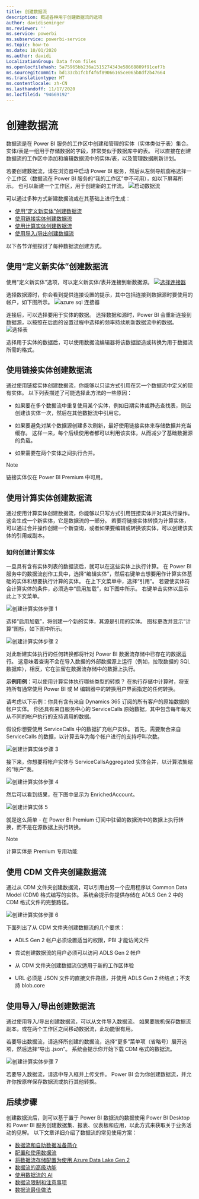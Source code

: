 ```yaml
---
title: 创建数据流
description: 概述各种用于创建数据流的选项
author: davidiseminger
ms.reviewer: ''
ms.service: powerbi
ms.subservice: powerbi-service
ms.topic: how-to
ms.date: 10/01/2020
ms.author: davidi
LocalizationGroup: Data from files
ms.openlocfilehash: 5a75965bb236a1515274343e58668809f91cef7b
ms.sourcegitcommit: bd133cb1fcbf4f6f89066165ce065b8df2b47664
ms.translationtype: HT
ms.contentlocale: zh-CN
ms.lasthandoff: 11/17/2020
ms.locfileid: "94669192"
---
```

# <a name="creating-a-dataflow"></a>创建数据流
数据流是在 Power BI 服务的工作区中创建和管理的实体（实体类似于表）集合。 实体/表是一组用于存储数据的字段，非常类似于数据库中的表。 可以直接在创建数据流的工作区中添加和编辑数据流中的实体/表，以及管理数据刷新计划。

若要创建数据流，请在浏览器中启动 Power BI 服务，然后从左侧导航窗格选择一个工作区（数据流在 Power BI 服务的“我的工作区”中不可用），如以下屏幕所示。 也可以新建一个工作区，用于创建新的工作流。
![启动数据流](media/dataflows-create/create-options.png)

可以通过多种方式新建数据流或在其基础上进行生成：

* [使用“定义新实体”创建数据流](#create-a-dataflow-using-define-new-entities)
* [使用链接实体创建数据流](#create-a-dataflow-using-linked-entities)
* [使用计算实体创建数据流](#create-a-dataflow-using-a-computed-entity)
* [使用导入/导出创建数据流](#create-a-dataflow-using-importexport)

以下各节详细探讨了每种数据流创建方式。

## <a name="create-a-dataflow-using-define-new-entities"></a>使用“定义新实体”创建数据流

使用“定义新实体”选项，可以定义新实体/表并连接到新数据源。
[ ![选择连接器](media/dataflows-create/create-connectors.png) ](media/dataflows-create/create-connectors.png#lightbox)

选择数据源时，你会看到提供连接设置的提示，其中包括连接到数据源时要使用的帐户，如下图所示。
![azure sql 连接器](media/dataflows-create/azure-sql-connector.png)

连接后，可以选择要用于实体的数据。 选择数据和源时，Power BI 会重新连接到数据源，以按照在后面的设置过程中选择的频率持续刷新数据流中的数据。
![选择表](media/dataflows-create/choose-table.png)

选择用于实体的数据后，可以使用数据流编辑器将该数据塑造或转换为用于数据流所需的格式。 

## <a name="create-a-dataflow-using-linked-entities"></a>使用链接实体创建数据流

通过使用链接实体创建数据流，你能够以只读方式引用在另一个数据流中定义的现有实体。 以下列表描述了可能选择此方法的一些原因：

* 如果要在多个数据流中重复使用某个实体，例如日期实体或静态查找表，则应创建该实体一次，然后在其他数据流中引用它。

* 如果要避免对某个数据源创建多次刷新，最好使用链接实体来存储数据并充当缓存。 这样一来，每个后续使用者都可以利用该实体，从而减少了基础数据源的负载。

* 如果需要在两个实体之间执行合并。

> [!NOTE]
> 链接实体仅在 Power BI Premium 中可用。

## <a name="create-a-dataflow-using-a-computed-entity"></a>使用计算实体创建数据流

通过使用计算实体创建数据流，你能够以只写方式引用链接实体并对其执行操作。 这会生成一个新实体，它是数据流的一部分。 若要将链接实体转换为计算实体，可以通过合并操作创建一个新查询，或者如果要编辑或转换该实体，可以创建该实体的引用或副本。

### <a name="how-to-create-computed-entities"></a>如何创建计算实体

一旦具有含有实体列表的数据流后，就可以在这些实体上执行计算。
在 Power BI 服务中的数据流创作工具中，选择“编辑实体”，然后右键单击想要用作计算实体基础的实体和想要执行计算的实体。 在上下文菜单中，选择“引用”。
若要使实体符合计算实体的条件，必须选中“启用加载”，如下图中所示。 右键单击实体以显示此上下文菜单。

![创建计算实体步骤 1](media/dataflows-create/computed-entity-step-1.png)

选择“启用加载”，将创建一个新的实体，其源是引用的实体。 图标更改并显示“计算”图标，如下图中所示。

![创建计算实体步骤 2](media/dataflows-create/computed-entity-step-2.png)

对此新建实体执行的任何转换都将针对 Power BI 数据流存储中已存在的数据运行。 这意味着查询不会在导入数据的外部数据源上运行（例如，拉取数据的 SQL 数据库），相反，它在驻留在数据流存储中的数据上执行。

**示例用例**：可以使用计算实体执行哪些类型的转换？ 在执行存储中计算时，将支持所有通常使用 Power BI 或 M 编辑器中的转换用户界面指定的任何转换。

请考虑以下示例：你具有含有来自 Dynamics 365 订阅的所有客户的原始数据的帐户实体。 你还具有来自服务中心的 ServiceCalls 原始数据，其中包含每年每天从不同的帐户执行的支持调用的数据。

假设你想要使用 ServiceCalls 中的数据扩充帐户实体。
首先，需要聚合来自 ServiceCalls 的数据，以计算去年为每个帐户进行的支持呼叫次数。

![创建计算实体步骤 3](media/dataflows-create/computed-entity-step-3.png)

接下来，你想要将帐户实体与 ServiceCallsAggregated 实体合并，以计算浓集缩的“帐户”表。

![创建计算实体步骤 4](media/dataflows-create/computed-entity-step-4.png)

然后可以看到结果，在下图中显示为 EnrichedAccount。

![创建计算实体 5](media/dataflows-create/computed-entity-step-5.png)

就是这么简单 - 在 Power BI Premium 订阅中驻留的数据流中的数据上执行转换，而不是在源数据上执行转换。

> [!NOTE]
> 计算实体是 Premium 专用功能

## <a name="create-a-dataflow-using-a-cdm-folder"></a>使用 CDM 文件夹创建数据流

通过从 CDM 文件夹创建数据流，可以引用由另一个应用程序以 Common Data Model (CDM) 格式编写的实体。 系统会提示你提供存储在 ADLS Gen 2 中的 CDM 格式文件的完整路径。

 ![创建计算实体步骤 6](media/dataflows-create/attach-cdm.jpg)

下面列出了从 CDM 文件夹创建数据流的几个要求：

* ADLS Gen 2 帐户必须设置适当的权限，PBI 才能访问文件

* 尝试创建数据流的用户必须可以访问 ADLS Gen 2 帐户

* 从 CDM 文件夹创建数据流仅适用于新的工作区体验

* URL 必须是 JSON 文件的直接文件路径，并使用 ADLS Gen 2 终结点；不支持 blob.core

## <a name="create-a-dataflow-using-importexport"></a>使用导入/导出创建数据流

通过使用导入/导出创建数据流，可以从文件导入数据流。 如果要脱机保存数据流副本，或在两个工作区之间移动数据流，此功能很有用。 

若要导出数据流，请选择所创建的数据流，选择“更多”菜单项（省略号）展开选项，然后选择“导出 .json”。 系统会提示你开始下载 CDM 格式的数据流。

![创建计算实体步骤 7](media/dataflows-create/export-dataflow.png)

若要导入数据流，请选中导入框并上传文件。 Power BI 会为你创建数据流，并允许你按原样保存数据流或执行其他转换。

## <a name="next-steps"></a>后续步骤

创建数据流后，则可以基于置于 Power BI 数据流的数据使用 Power BI Desktop 和 Power BI 服务创建数据集、报表、仪表板和应用，以此方式来获取关于业务活动的见解。 以下文章详细介绍了数据流的常见使用方案：

* [数据流和自助数据准备简介](dataflows-introduction-self-service.md)
* [配置和使用数据流](dataflows-configure-consume.md)
* [将数据流存储配置为使用 Azure Data Lake Gen 2](dataflows-azure-data-lake-storage-integration.md)
* [数据流的高级功能](dataflows-premium-features.md)
* [使用数据流的 AI](dataflows-machine-learning-integration.md)
* [数据流限制和注意事项](dataflows-features-limitations.md)
* [数据流最佳做法](dataflows-best-practices.md)